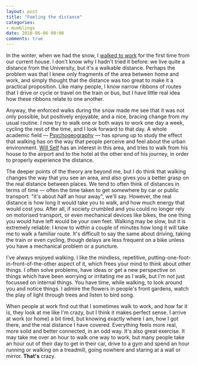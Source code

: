 ```yaml
---
layout: post
title: "Feeling the distance"
categories:
- mumblings
date: 2010-06-06 00:00
comments: true
---
```


<p>In the winter, when we had the snow, I <a href="http://www.rousette.org.uk/blog/archives/walking-songs/">walked to work</a> for the first time from our current house. I don't know why I hadn't tried it before: we live quite a distance from the University, but it's a walkable distance. Perhaps the problem was that I knew only fragments of the area between home and work, and simply thought that the distance was too great to make it a practical proposition. Like many people, I know narrow ribbons of routes that I drive or cycle or travel on the train or bus, but I have little real idea how these ribbons relate to one another.</p>

<p>Anyway, the enforced walks during the snow made me see that it was not only possible, but positively enjoyable, and a nice, bracing change from my usual routine. I now try to walk one or both ways to work one day a week, cycling the rest of the time, and I look forward to that day. A whole academic field &mdash; <a href="http://en.wikipedia.org/wiki/Psychogeography">Psychogeography</a> &mdash; has sprung up to study the effect that walking has on the way that people perceive and feel about the urban environment. <a href="http://www.amazon.co.uk/Psychogeography-Will-Self/dp/0747590338">Will Self</a> has an interest in this area, and tries to walk from his house to the airport and to the hotel at the other end of his journey, in order to properly experience the distance.</p>

<p>The deeper points of the theory are beyond me, but I do think that walking changes the way that you see an area, and also gives you a better grasp on the real distance between places. We tend to often think of distances in terms of time &mdash; often the time taken to get somewhere by car or public transport: "it's about half an hour away", we'll say. However, the real distance is how long it would take you to walk, and how much energy that would cost you. After all, if society crumbled and you could no longer rely on motorised transport, or even mechanical devices like bikes, the one thing you would have left would be your own feet. Walking may be slow, but it is extremely reliable: I know to within a couple of minutes how long it will take me to walk a familiar route. It's difficult to say the same about driving, taking the train or even cycling, though delays are less frequent on a bike unless you have a mechanical problem or a puncture.</p>

<p>I've always enjoyed walking. I like the mindless, repetitive, putting-one-foot-in-front-of-the-other aspect of it, which frees your mind to think about other things. I often solve problems, have ideas or get a new perspective on things which have been worrying or irritating me as I walk, but I'm not just focussed on internal things. You have time, while walking, to look around you and notice things. I admire the flowers in people's front gardens, watch the play of light through trees and listen to bird song.</p>

<p>When people at work find out that I sometimes walk to work, and how far it is, they look at me like I'm crazy, but I think it makes perfect sense. I arrive at work (or home) a bit tired, but knowing exactly where I am, how I got there, and the real distance I have covered. Everything feels more real, more solid and better connected, in an odd way. It's also great exercise. It may take me over an hour to walk one way to work, but many people take an hour out of their day to get in their car, drive to a gym and spend an hour running or walking on a treadmill, going nowhere and staring at a wall or mirror. <strong>That's</strong> crazy.</p>



